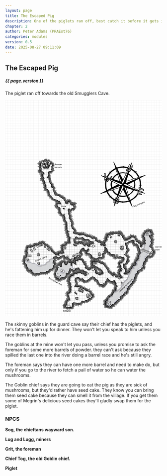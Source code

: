 ```yaml
---
layout: page
title: The Escaped Pig
description: One of the piglets ran off, best catch it before it gets into trouble.
chapter: 2
author: Peter Adams (PRAEst76)
categories: modules
version: 0.5
date: 2025-08-27 09:11:09
---
```

## The Escaped Pig
##### {{ page.version }}

The piglet ran off towards the old Smugglers Cave.

![Map of Smugglers Cave](maps/Smugglers-Cave.png)

The skinny goblins in the guard cave say their chief has the piglets, and he's fattening him up for dinner. They won't let you speak to him unless you race them in barrels.

The goblins at the mine won't let you pass, unless you promise to ask the foreman for some more barrels of powder. they can't ask because they spilled the last one into the river doing a barrel race and he's still angry.

The foreman says they can have one more barrel and need to make do, but only if you go to the river to fetch a pail of water so he can water the mushrooms.

The Goblin chief says they are going to eat the pig as they are sick of mushrooms, but they'd rather have seed cake. They know you can bring them seed cake because they can smell it from the village. If you get them some of Megrin's delicious seed cakes they'll gladly swap them for the piglet.

### NPCS

**Sog, the chieftans wayward son.**

**Lug and Lugg, miners**

**Grit, the foreman**

**Chief Tog, the old Goblin chief.**

**Piglet**